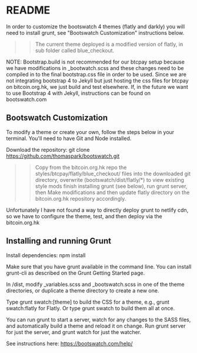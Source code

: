# README

In order to customize the bootswatch 4 themes (flatly and darkly) you will need to install grunt, see "Bootswatch Customization" instructions below. 

>> The current theme deployed is a modified version of flatly, in sub folder called blue_checkout.

NOTE: Bootstrap.build is not recommended for our btcpay setup because we have modifications in _bootwatch.scss and these changes need to be compiled in to the final bootstrap.css file in order to be used. Since we are not integrating bootstrap 4 to Jekyll but just hosting the css files for btcpay on bitcoin.org.hk, we just build and test elsewhere. If, in the future we want to use Bootstrap 4 with Jekyll, instructions can be found on bootswatch.com

## Bootswatch Customization

To modify a theme or create your own, follow the steps below in your terminal.
You'll need to have Git and Node installed.

Download the repository: git clone https://github.com/thomaspark/bootswatch.git

>> Copy from the bitcoin.org.hk repo the styles/btcpay/flatly/blue_checkout/ files into the downloaded git directory, overwrite (bootswatch/dist/flatly/*) to view existing style mods
>> finish installing grunt (see below), run grunt server, then
>> Make modifications and then update flatly directory on the bitcoin.org.hk repository accordingly. 

Unfortunately I have not found a way to directly deploy grunt to netlify cdn, so we have to configure the theme, test, and then deploy via the bitcoin.org.hk 

## Installing and running Grunt

Install dependencies: npm install

Make sure that you have grunt available in the command line. You can install grunt-cli as described on the Grunt Getting Started page.

In /dist, modify _variables.scss and _bootswatch.scss in one of the theme directories, or duplicate a theme directory to create a new one.

Type grunt swatch:[theme] to build the CSS for a theme, e.g., grunt swatch:flatly for Flatly. Or type grunt swatch to build them all at once.

You can run grunt to start a server, watch for any changes to the SASS files, and automatically build a theme and reload it on change. Run grunt server for just the server, and grunt watch for just the watcher.

See instructions here: https://bootswatch.com/help/